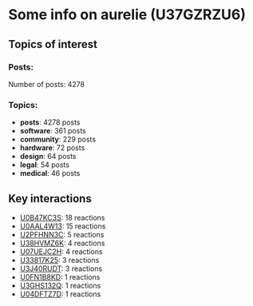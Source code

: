# Some info on aurelie (U37GZRZU6)


## Topics of interest

### Posts: 

Number of posts: 4278

### Topics:

* __posts__: 4278 posts
* __software__: 361 posts
* __community__: 229 posts
* __hardware__: 72 posts
* __design__: 64 posts
* __legal__: 54 posts
* __medical__: 46 posts

## Key interactions 

* [U0B47KC3S](./U0B47KC3S.md): 18 reactions
* [U0AAL4W13](./U0AAL4W13.md): 15 reactions
* [U2PFHNN3C](./U2PFHNN3C.md): 5 reactions
* [U38HVMZ6K](./U38HVMZ6K.md): 4 reactions
* [U07UEJC2H](./U07UEJC2H.md): 4 reactions
* [U33817K25](./U33817K25.md): 3 reactions
* [U3J40RUDT](./U3J40RUDT.md): 3 reactions
* [U0FN1B8KD](./U0FN1B8KD.md): 1 reactions
* [U3GHS132Q](./U3GHS132Q.md): 1 reactions
* [U04DFTZ7D](./U04DFTZ7D.md): 1 reactions
